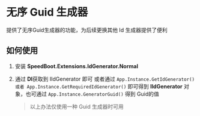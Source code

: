 # 无序 Guid 生成器

提供了无序Guid生成器的功能，为后续更换其他 Id 生成器提供了便利

## 如何使用

1. 安装 **SpeedBoot.Extensions.IdGenerator.Normal**

2. 通过 **DI**获取到 IIdGenerator 即可 或者通过 ``` App.Instance.GetIdGenerator() 或者 App.Instance.GetRequiredIdGenerator() ``` 即可得到 **IIdGenerator** 对象，也可通过 ```App.Instance.GeneratorGuid()``` 得到 Guid的值

   > 以上办法仅使用一种 Guid 生成器时可用